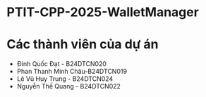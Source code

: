 # PTIT-CPP-2025-WalletManager
# Các thành viên của dự án
- Đinh Quốc Đạt - B24DTCN020
- Phan Thanh Minh Châu-B24DTCN019
- Lê Vũ Huy Trung - B24DTCN024
- Nguyễn Thế Quang - B24DTCN022
